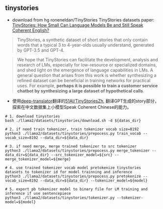 ## tinystories
- download from hg roneneldan/TinyStories TinyStories datasets 
paper: [TinyStories: How Small Can Language Models Be and Still Speak Coherent English?](https://arxiv.org/pdf/2305.07759.pdf)
> TinyStories, a synthetic dataset of short stories that only contain words that a typical
3 to 4-year-olds usually understand, generated by GPT-3.5 and GPT-4.

> We hope that TinyStories can facilitate the development, analysis and research of LMs, especially for low-resource
or specialized domains, and shed light on the emergence of language capabilities in LMs. A general question that
arises from this work is whether synthesizing a refined dataset can be beneficial in training networks for practical
uses. For example, **perhaps it is possible to train a customer service chatbot by synthesizing a large dataset of hypothetical calls**.

- 使用[deep-translator](https://github.com/nidhaloff/deep-translator)翻译的[51AI/TinyStoriesZh](https://huggingface.co/datasets/52AI/TinyStoriesZh), 翻译GPT生成的story部分，探索在中文数据集上小模型Speak Coherent Chinese的能力。 


```shell
# 1. download tinystories
bash ./llama2/datasets/tinystories/download.sh -d ${datas_dir}

# 2. if need train tokenizer, train tokenizer vocab size=8192
python3 ./llama2/datasets/tinystories/prepocess.py train_vocab --vocab_size=8192 --data_dir=${data_dir}

# 3. if need merge, merge trained tokenizer to src tokenizer
python3 ./llama2/datasets/tinystories/prepocess.py merge_tokenizer --data_dir=${data_dir} --src_tokenizer_model=${src} --merge_tokenizer_model=${merge}

# 4. use trained tokenizer vocab model pretokenize tinystories datasets to tokenizer id for model trainning and inference
python3 ./llama2/datasets/tinystories/prepocess.py pretokenize --vocab_size=8192 --data_dir=${data_dir} --tokenizer_model=${model}

# 5. export pb tokenizer model to binary file for LM training and inference if use sentencepiece
python3 ./llama2/datasets/tinystories/tokenizer.py --tokenizer-model=${model}
```